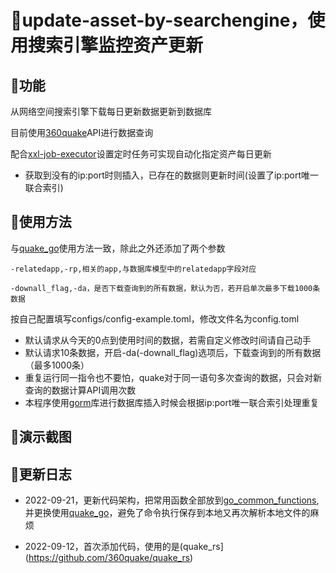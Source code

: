 # 🚁update-asset-by-searchengine，使用搜索引擎监控资产更新

## 🥐功能

从网络空间搜索引擎下载每日更新数据更新到数据库

目前使用[360quake](https://quake.360.cn/quake/#/index)API进行数据查询

配合[xxl-job-executor](https://github.com/soapffz/myman/tree/main/xxl-job-executor)设置定时任务可实现自动化指定资产每日更新

 - 获取到没有的ip:port时则插入，已存在的数据则更新时间(设置了ip:port唯一联合索引)

## 🍣使用方法

与[quake_go](https://github.com/360quake/quake_go)使用方法一致，除此之外还添加了两个参数

```
-relatedapp,-rp,相关的app,与数据库模型中的relatedapp字段对应

-downall_flag,-da，是否下载查询到的所有数据，默认为否，若开启单次最多下载1000条数据
```

按自己配置填写configs/config-example.toml，修改文件名为config.toml

 - 默认请求从今天的0点到使用时间的数据，若需自定义修改时间请自己动手
 - 默认请求10条数据，开启-da(-downall_flag)选项后，下载查询到的所有数据（最多1000条）
 - 重复运行同一指令也不要怕，quake对于同一语句多次查询的数据，只会对新查询的数据计算API调用次数
 - 本程序使用[gorm](https://gorm.io/zh_CN/docs/index.html)库进行数据库插入时候会根据ip:port唯一联合索引处理重复


## 🎂演示截图

## 🥃更新日志

 - 2022-09-21，更新代码架构，把常用函数全部放到[go_common_functions](go_common_functions),并更换使用[quake_go](https://github.com/360quake/quake_go)，避免了命令执行保存到本地又再次解析本地文件的麻烦

 - 2022-09-12，首次添加代码，使用的是(quake_rs](https://github.com/360quake/quake_rs)